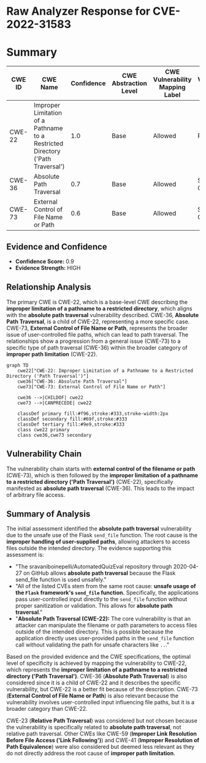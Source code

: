 # Raw Analyzer Response for CVE-2022-31583

# Summary
| CWE ID | CWE Name | Confidence | CWE Abstraction Level | CWE Vulnerability Mapping Label | CWE-Vulnerability Mapping Notes |
|---|---|---|---|---|---|
| CWE-22 | Improper Limitation of a Pathname to a Restricted Directory ('Path Traversal') | 1.0 | Base | Allowed | Primary CWE |
| CWE-36 | Absolute Path Traversal | 0.7 | Base | Allowed | Secondary CWE |
| CWE-73 | External Control of File Name or Path | 0.6 | Base | Allowed | Secondary CWE |

## Evidence and Confidence

*   **Confidence Score:** 0.9
*   **Evidence Strength:** HIGH

## Relationship Analysis
The primary CWE is CWE-22, which is a base-level CWE describing the **improper limitation of a pathname to a restricted directory**, which aligns with the **absolute path traversal** vulnerability described. CWE-36, **Absolute Path Traversal**, is a child of CWE-22, representing a more specific case. CWE-73, **External Control of File Name or Path**, represents the broader issue of user-controlled file paths, which can lead to path traversal. The relationships show a progression from a general issue (CWE-73) to a specific type of path traversal (CWE-36) within the broader category of **improper path limitation** (CWE-22).

```mermaid
graph TD
    cwe22["CWE-22: Improper Limitation of a Pathname to a Restricted Directory ('Path Traversal')"]
    cwe36["CWE-36: Absolute Path Traversal"]
    cwe73["CWE-73: External Control of File Name or Path"]
    
    cwe36 -->|CHILDOF| cwe22
    cwe73 -->|CANPRECEDE| cwe22
    
    classDef primary fill:#f96,stroke:#333,stroke-width:2px
    classDef secondary fill:#69f,stroke:#333
    classDef tertiary fill:#9e9,stroke:#333
    class cwe22 primary
    class cwe36,cwe73 secondary
```

## Vulnerability Chain
The vulnerability chain starts with **external control of the filename or path** (CWE-73), which is then followed by the **improper limitation of a pathname to a restricted directory ('Path Traversal')** (CWE-22), specifically manifested as **absolute path traversal** (CWE-36). This leads to the impact of arbitrary file access.

## Summary of Analysis
The initial assessment identified the **absolute path traversal** vulnerability due to the unsafe use of the Flask `send_file` function. The root cause is the **improper handling of user-supplied paths**, allowing attackers to access files outside the intended directory. The evidence supporting this assessment is:

*   "The sravaniboinepelli/AutomatedQuizEval repository through 2020-04-27 on GitHub allows **absolute path traversal** because the Flask send_file function is used unsafely."
*   "All of the listed CVEs stem from the same root cause: **unsafe usage of the `Flask` framework's `send_file` function.** Specifically, the applications pass user-controlled input directly to the `send_file` function without proper sanitization or validation. This allows for **absolute path traversal**."
*   "**Absolute Path Traversal (CWE-22):** The core vulnerability is that an attacker can manipulate the filename or path parameters to access files outside of the intended directory. This is possible because the application directly uses user-provided paths in the `send_file` function call without validating the path for unsafe characters like `..`."

Based on the provided evidence and the CWE specifications, the optimal level of specificity is achieved by mapping the vulnerability to CWE-22, which represents the **improper limitation of a pathname to a restricted directory ('Path Traversal')**. CWE-36 (**Absolute Path Traversal**) is also considered since it is a child of CWE-22 and it describes the specific vulnerability, but CWE-22 is a better fit because of the description. CWE-73 (**External Control of File Name or Path**) is also relevant because the vulnerability involves user-controlled input influencing file paths, but it is a broader category than CWE-22.

CWE-23 (**Relative Path Traversal**) was considered but not chosen because the vulnerability is specifically related to **absolute path traversal**, not relative path traversal. Other CWEs like CWE-59 (**Improper Link Resolution Before File Access ('Link Following')**) and CWE-41 (**Improper Resolution of Path Equivalence**) were also considered but deemed less relevant as they do not directly address the root cause of **improper path limitation**.